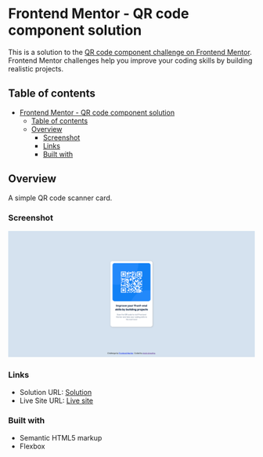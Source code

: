 # Frontend Mentor - QR code component solution

This is a solution to the [QR code component challenge on Frontend Mentor](https://www.frontendmentor.io/challenges/qr-code-component-iux_sIO_H). Frontend Mentor challenges help you improve your coding skills by building realistic projects.

## Table of contents

- [Frontend Mentor - QR code component solution](#frontend-mentor---qr-code-component-solution)
  - [Table of contents](#table-of-contents)
  - [Overview](#overview)
    - [Screenshot](#screenshot)
    - [Links](#links)
    - [Built with](#built-with)

## Overview

A simple QR code scanner card.

### Screenshot

![](/001/images/Screenshot%20from%202022-05-29%2015-46-41.png)

### Links

- Solution URL: [Solution](https://github.com/VoidArchive/Frontend-Mentor-Challanges/tree/main/001/Solution)
- Live Site URL: [Live site](https://frontend-mentor-challanges-red.vercel.app/)

### Built with

- Semantic HTML5 markup
- Flexbox
